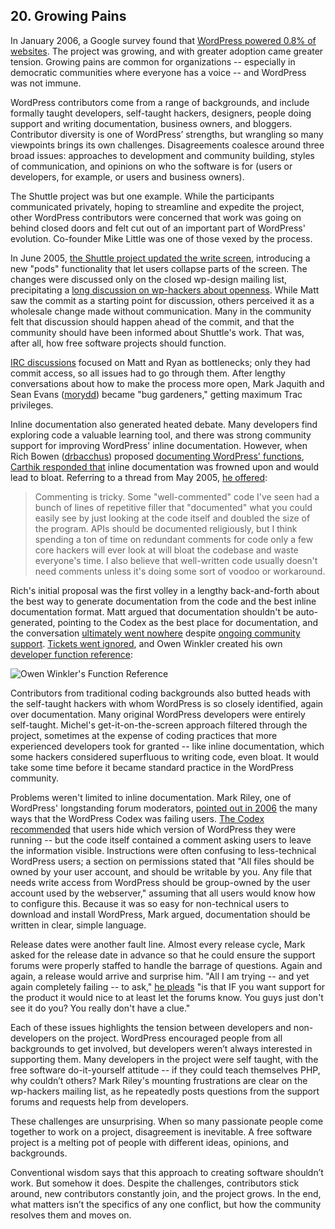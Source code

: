 
## 20. Growing Pains

In January 2006, a Google survey found that [WordPress powered 0.8% of websites](http://ma.tt/2006/01/markup-survey/). The project was growing, and with greater adoption came greater tension. Growing pains are common for organizations -- especially in democratic communities where everyone has a voice -- and WordPress was not immune.

WordPress contributors come from a range of backgrounds, and include formally taught developers, self-taught hackers, designers, people doing support and writing documentation, business owners, and bloggers. Contributor diversity is one of WordPress’ strengths, but wrangling so many viewpoints brings its own challenges. Disagreements coalesce around three broad issues: approaches to development and community building, styles of communication, and opinions on who the software is for (users or developers, for example, or users and business owners). 

The Shuttle project was but one example. While the participants communicated privately, hoping to streamline and expedite the project, other WordPress contributors were concerned that work was going on behind closed doors and felt cut out of an important part of WordPress' evolution. Co-founder Mike Little was one of those vexed by the process.

In June 2005, [the Shuttle project updated the write screen](https://core.trac.wordpress.org/changeset/2639), introducing a new "pods" functionality that let users collapse parts of the screen. The changes were discussed only on the closed wp-design mailing list, precipitating a [long discussion on wp-hackers about openness](http://lists.wordpress.org/pipermail/wp-hackers/2005-June/001403.html). While Matt saw the commit as a starting point for discussion, others perceived it as a wholesale change made without communication. Many in the community felt that discussion should happen ahead of the commit, and that the community should have been informed about Shuttle's work. That was, after all, how free software projects should function.  

[IRC discussions](http://codex.wordpress.org/IRC_Meetups/2005/June/June29RawLog) focused on Matt and Ryan as bottlenecks; only they had commit access, so all issues had to go through them. After lengthy conversations about how to make the process more open, Mark Jaquith and Sean Evans ([morydd](https://profiles.wordpress.org/morydd)) became "bug gardeners," getting maximum Trac privileges. 

Inline documentation also generated heated debate. Many developers find exploring code a valuable learning tool, and there was strong community support for improving WordPress' inline documentation. However, when Rich Bowen ([drbacchus](https://profiles.wordpress.org/drbacchus)) proposed [documenting WordPress' functions](http://lists.wordpress.org/pipermail/wp-hackers/2006-February/004921.html), [Carthik responded that](http://lists.wordpress.org/pipermail/wp-hackers/2006-February/004926.html) inline documentation was frowned upon and would lead to bloat. Referring to a thread from May 2005, [he offered](http://lists.wordpress.org/pipermail/wp-hackers/2005-May/001114.html):

> Commenting is tricky. Some "well-commented" code I've seen had a bunch  of lines of repetitive filler that "documented" what you could easily see by just looking at the code itself and doubled the size of the program. APIs should be documented religiously, but I think spending a ton of time on redundant comments for code only a few core hackers will ever look at will bloat the codebase and waste everyone's time. I also  believe that well-written code usually doesn't need comments unless it's doing some sort of voodoo or workaround.

Rich's initial proposal was the first volley in a lengthy back-and-forth about the best way to generate documentation from the code and the best inline documentation format. Matt argued that documentation shouldn't be auto-generated, pointing to the Codex as the best place for documentation, and the conversation [ultimately went nowhere](http://lists.wordpress.org/pipermail/wp-hackers/2006-February/005088.html) despite [ongoing community support](http://lists.wordpress.org/pipermail/wp-hackers/2006-March/005481.html). [Tickets went ignored](http://core.trac.wordpress.org/ticket/2473), and Owen Winkler created his own [developer function reference](http://lists.wordpress.org/pipermail/wp-hackers/2006-April/005534.html):

<img alt="Owen Winkler's Function Reference" src="../../Resources/images/20/winkler_fn_ref.jpg" /> 

Contributors from traditional coding backgrounds also butted heads with the self-taught hackers with whom WordPress is so closely identified, again over documentation. Many original WordPress developers were entirely self-taught. Michel's get-it-on-the-screen approach filtered through the project, sometimes at the expense of coding practices that more experienced developers took for granted -- like inline documentation, which some hackers considered superfluous to writing code, even bloat. It would take some time before it became standard practice in the WordPress community.

Problems weren't limited to inline documentation. Mark Riley, one of WordPress' longstanding forum moderators, [pointed out in 2006](http://lists.wordpress.org/pipermail/wp-forums/2006-March/001530.html) the many ways that the WordPress Codex was failing users. [The Codex recommended](http://codex.wordpress.org/index.php?title=Hardening_WordPress&oldid=16988) that users hide which version of WordPress they were running -- but the code itself contained a comment asking users to leave the information visible. Instructions were often confusing to less-technical WordPress users; a section on permissions  stated that "All files should be owned by your user account, and should be writable by you. Any file that needs write access from WordPress should be group-owned by the user account used by the webserver," assuming that all users would know how to configure this. Because it was so easy for non-technical users to download and install WordPress, Mark argued, documentation should be written in clear, simple language.

Release dates were another fault line. Almost every release cycle, Mark asked for the release date in advance so that he could ensure the support forums were properly staffed to handle the barrage of questions. Again and again, a release would arrive and surprise him. "All I am trying -- and yet again completely failing -- to ask," [he pleads](http://lists.wordpress.org/pipermail/wp-hackers/2006-March/005310.html) "is that IF you want support for the product it would nice to at least let the forums know. You guys just don't see it do you? You really don't have a clue." 

Each of these issues highlights the tension between developers and non-developers on the project. WordPress encouraged people from all backgrounds to get involved, but developers weren’t always interested in supporting them. Many developers in the project were self taught, with the free software do-it-yourself attitude -- if they could teach themselves PHP, why couldn’t others? Mark Riley's mounting frustrations are clear on the wp-hackers mailing list, as he repeatedly posts questions from the support forums and requests help from developers.

These challenges are unsurprising. When so many passionate people come together to work on a project, disagreement is inevitable. A free software project is a melting pot of people with different ideas, opinions, and backgrounds. 

Conventional wisdom says that this approach to creating software shouldn’t work. But somehow it does. Despite the challenges, contributors stick around, new contributors constantly join, and the project grows. In the end, what matters isn’t the specifics of any one conflict, but how the community resolves them and moves on.
